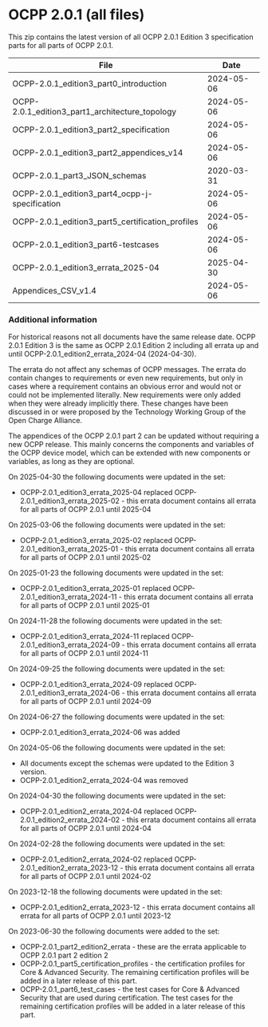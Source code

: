OCPP 2.0.1 (all files)
============

This zip contains the latest version of all OCPP 2.0.1 Edition 3 specification parts for all parts of OCPP 2.0.1.

| File 									  			| Date 	   |
|---------------------------------------------------|------------|
| OCPP-2.0.1_edition3_part0_introduction 			| 2024-05-06 |
| OCPP-2.0.1_edition3_part1_architecture_topology	| 2024-05-06 |
| OCPP-2.0.1_edition3_part2_specification			| 2024-05-06 |
| OCPP-2.0.1_edition3_part2_appendices_v14			| 2024-05-06 |
| OCPP-2.0.1_part3_JSON_schemas 					| 2020-03-31 |
| OCPP-2.0.1_edition3_part4_ocpp-j-specification	| 2024-05-06 |
| OCPP-2.0.1_edition3_part5_certification_profiles	| 2024-05-06 |
| OCPP-2.0.1_edition3_part6-testcases             	| 2024-05-06 |
| OCPP-2.0.1_edition3_errata_2025-04			    | 2025-04-30 |
| Appendices_CSV_v1.4 			 					| 2024-05-06 |

### Additional information

For historical reasons not all documents have the same release date. OCPP 2.0.1 Edition 3 is the same as OCPP 2.0.1 Edition 2 including all errata up and until OCPP-2.0.1_edition2_errata_2024-04 (2024-04-30).

The errata do not affect any schemas of OCPP messages. The errata do contain changes to requirements or even new requirements,
but only in cases where a requirement contains an obvious error and would not or could not be implemented literally. New 
requirements were only added when they were already implicitly there. These changes have been discussed in or were proposed by 
the Technology Working Group of the Open Charge Alliance.

The appendices of the OCPP 2.0.1 part 2 can be updated without requiring a new OCPP release. This mainly concerns the
components and variables of the OCPP device model, which can be extended with new components or variables, as long as they
are optional.

On 2025-04-30 the following documents were updated in the set:
- OCPP-2.0.1_edition3_errata_2025-04 replaced OCPP-2.0.1_edition3_errata_2025-02 - this errata document contains all errata for all parts of OCPP 2.0.1 until 2025-04

On 2025-03-06 the following documents were updated in the set:
- OCPP-2.0.1_edition3_errata_2025-02 replaced OCPP-2.0.1_edition3_errata_2025-01 - this errata document contains all errata for all parts of OCPP 2.0.1 until 2025-02

On 2025-01-23 the following documents were updated in the set:
- OCPP-2.0.1_edition3_errata_2025-01 replaced OCPP-2.0.1_edition3_errata_2024-11 - this errata document contains all errata for all parts of OCPP 2.0.1 until 2025-01

On 2024-11-28 the following documents were updated in the set:
- OCPP-2.0.1_edition3_errata_2024-11 replaced OCPP-2.0.1_edition3_errata_2024-09 - this errata document contains all errata for all parts of OCPP 2.0.1 until 2024-11

On 2024-09-25 the following documents were updated in the set:
- OCPP-2.0.1_edition3_errata_2024-09 replaced OCPP-2.0.1_edition3_errata_2024-06 - this errata document contains all errata for all parts of OCPP 2.0.1 until 2024-09

On 2024-06-27 the following documents were updated in the set:
- OCPP-2.0.1_edition3_errata_2024-06 was added

On 2024-05-06 the following documents were updated in the set:
- All documents except the schemas were updated to the Edition 3 version.
- OCPP-2.0.1_edition2_errata_2024-04 was removed

On 2024-04-30 the following documents were updated in the set:
- OCPP-2.0.1_edition2_errata_2024-04 replaced OCPP-2.0.1_edition2_errata_2024-02 - this errata document contains all errata for all parts of OCPP 2.0.1 until 2024-04

On 2024-02-28 the following documents were updated in the set:
- OCPP-2.0.1_edition2_errata_2024-02 replaced OCPP-2.0.1_edition2_errata_2023-12 - this errata document contains all errata for all parts of OCPP 2.0.1 until 2024-02

On 2023-12-18 the following documents were updated in the set:
- OCPP-2.0.1_edition2_errata_2023-12 - this errata document contains all errata for all parts of OCPP 2.0.1 until 2023-12

On 2023-06-30 the following documents were added to the set:
- OCPP-2.0.1_part2_edition2_errata - these are the errata applicable to OCPP 2.0.1 part 2 edition 2
- OCPP-2.0.1_part5_certification_profiles - the certification profiles for Core & Advanced Security. The remaining certification profiles will be added in a later release of this part.
- OCPP-2.0.1_part6_test_cases - the test cases for Core & Advanced Security that are used during certification. The test cases for the remaining certification profiles will be added in a later release of this part.

